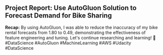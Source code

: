 ## Project Report: Use AutoGluon Solution to Forecast Demand for Bike Sharing

**Recap:** By using AutoGluon, I was able to reduce the inaccuracy of my bike rental forecasts from 1.80 to 0.49, demonstrating the effectiveness of feature engineering and tuning. Let's continue researching and learning! 🌼 #DataScience #AutoGluon #MachineLearning #AWS #Udacity #DataScience
